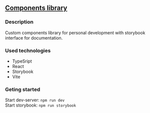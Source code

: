 ## [Components library](https://components-lib-six.vercel.app/?path=/story/)

### Description
Custom components library for personal development with storybook interface for documentation.

### Used technologies
- TypeSript
- React
- Storybook
- Vite

### Geting started
Start dev-server: <code>npm run dev</code><br>
Start storybook: <code>npm run storybook</code>
